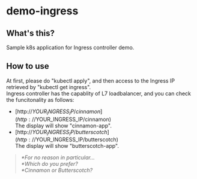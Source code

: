# demo-ingress
## What's this?
Sample k8s application for Ingress controller demo.

## How to use
At first, please do "kubectl apply", and then access to the Ingress IP retrieved by "kubectl get ingress".  
Ingress controller has the capablity of L7 loadbalancer, and you can check the funcitonality as follows:  
- [http://$YOUR_INGRESS_IP/cinnamon](http://$YOUR_INGRESS_IP/cinnamon)  
The display will show "cinnamon-app".  
- [http://$YOUR_INGRESS_IP/butterscotch](http://$YOUR_INGRESS_IP/butterscotch)  
The display will show "butterscotch-app".  
  
>_*For no reason in particular..._  
>_*Which do you prefer?_  
>_*Cinnamon or Butterscotch?_
